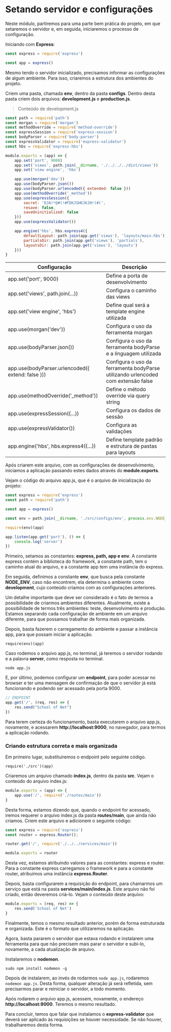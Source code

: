 # Setando servidor e configurações

Neste módulo, partiremos para uma parte bem prática do projeto, em que setaremos o servidor e, em seguida, iniciaremos o processo de configuração.

Iniciando com **Express**:

```js
const express = require('express')

const app = express()
```

Mesmo tendo o servidor inicializado, precisamos informar as configurações de algum ambiente. Para isso, criaremos a estrutura dos ambientes do projeto.

Criem uma pasta, chamada **env**, dentro da pasta **configs**. Dentro desta pasta criem dois arquivos: **development.js** e **production.js**.

> Conteúdo de development.js

```js
const path = require('path')
const morgan = require('morgan')
const methodOverride = require('method-override')
const expressSession = require('express-session')
const bodyParser = require('body-parser')
const expressValidator = require('express-validator')
const hbs = require('express-hbs')

module.exports = (app) => {
    app.set('port', 9000)
    app.set('views', path.join(__dirname, './../../../dist/views'))
    app.set('view engine', 'hbs')

    app.use(morgan('dev'))
    app.use(bodyParser.json())
    app.use(bodyParser.urlencoded({ extended: false }))
    app.use(methodOverride('_method'))
    app.use(expressSession({
        secret: 'DJA!*@#(!#FDKJSHKJKJH!(#(',
        resave: false,
        saveUninitialized: false
    }))
    app.use(expressValidator())

    app.engine('hbs', hbs.express4({
        defaultLayout: path.join(app.get('views'), 'layouts/main.hbs'),
        partialsDir: path.join(app.get('views'), 'partials'),
        layoutsDir: path.join(app.get('views'), 'layouts')
    }))
}
```

Configuração | Descrição
------------------ | -------------
app.set('port', 9000)                                                      | Define a porta de desenvolvimento
app.set('views', path.join(...))                                        | Configura o caminho das views
app.set('view engine', 'hbs')                                          | Define qual será a template engine utilizada
app.use(morgan('dev'))                                                 | Configura o uso da ferramenta morgan
app.use(bodyParser.json())                                          | Configura o uso da ferramenta bodyParse e a linguagem utilizada
app.use(bodyParser.urlencoded({ extend: false }))      | Configura o uso da ferramenta bodyParse utilizando urlencoded com extensão false
app.use(methodOverride('_method'))                           | Define o método override via query string
app.use(expressSession({...})                                      | Configura os dados de sessão
app.use(expressValidator())                                         | Configura as validações
app.engine('hbs', hbs.express4({...})                            | Define template padrão e estrutura de pastas para layouts


Após criarem este arquivo, com as configurações de desenvolvimento, iniciamos a aplicação passando estes dados através do **module.exports**.

Vejam o código do arquivo app.js, que é o arquivo de inicialização do projeto:

```js
const express = require('express')
const path = require('path')

const app = express()

const env = path.join(__dirname, './src/configs/env', process.env.NODE_ENV || 'development')

require(env)(app)

app.listen(app.get('port'), () => {
    console.log('server')
})
```

Primeiro, setamos as constantes: **express, path, app e env**. A constante express contém a biblioteca do framework, a constante path, tem o caminho atual do arquivo, e a constante app tem uma instância do express.

Em seguida, definimos a constante **env**, que busca pela constante **NODE_ENV**, caso não encontrem, ela determina o ambiente como **development**, cujo conteúdo criamos com as configurações anteriores.

Um detalhe importante que deve ser considerado é o fato de termos a possibilidade de criarmos ambientes diferentes. Atualmente, existe a possibilidade de termos três ambientes: teste, desenvolvimento e produção. Estamos separando cada configuração de ambiente em um arquivo diferente, para que possamos trabalhar de forma mais organizada.

Depois, basta fazerem o carregamento do ambiente e passar a instância app, para que possam iniciar a aplicação.

`require(env)(app)`

Caso rodemos o arquivo app.js, no terminal, já teremos o servidor rodando e a palavra **server**, como resposta no terminal.

`node app.js`

E, por último, podemos configurar um **endpoint**, para poder acessar no browser e ter uma mensagem de confirmação de que o servidor já está funcionando e podendo ser acessado pela porta 9000.

```js
// ENDPOINT
app.get('/', (req, res) => {
    res.send("School of Net")
})
```

Para terem certeza do funcionamento, basta executarem o arquivo app.js, novamente, e acessarem **http://localhost:9000**, no navegador, para termos a aplicação rodando.

### Criando estrutura correta e mais organizada

Em primeiro lugar, substituiremos o endpoint pelo seguinte código.

`require('./src')(app)`

Criaremos um arquivo chamado **index.js**, dentro da pasta **src**. Vejam o conteúdo do arquivo index.js:

```js
module.exports = (app) => {
    app.use('/', require('./routes/main'))
}
```

Desta forma, estamos dizendo que, quando o endpoint for acessado, iremos requerer o arquivo index.js da pasta **routes/main**, que ainda não criamos. Criem este arquivo e adicionem o seguinte código:

```js
const express = require('express')
const router = express.Router();

router.get('/', require('./../../services/main'))

module.exports = router
```

Desta vez, estamos atribuindo valores para as constantes: express e router. Para a constante express carregamos o framework e para a constante router, atribuímos uma instância **express.Router**.

Depois, basta configurarem a requisição do endpoint, para chamarmos um serviço que está na pasta **services/main/index.js**. Este arquivo não foi criado, então deveremos criá-lo. Vejam o conteúdo deste arquivo:

```js
module.exports = (req, res) => {
    res.send('School of Net')
}
```

Finalmente, temos o mesmo resultado anterior, porém de forma estruturada e organizada. Este é o formato que utilizaremos na aplicação.

Agora, basta pararem o servidor que estava rodando e instalarem uma ferramenta para que não precisem mais parar o servidor e subi-lo, novamente, a cada atualização de arquivo.

Instalaremos o **nodemon**.

`sudo npm install nodemon -g`

Depois de instalarem, ao invés de rodarmos `node app.js`, rodaremos `nodemon app.js`. Desta forma, qualquer alteração já será refletida, sem precisarmos parar e reiniciar o servidor, a todo momento.

Após rodarem o arquivo app.js, acessem, novamente, o endereço **http://localhost:9000**. Teremos o mesmo resultado.

Para concluir, temos que falar que instalamos o **express-validator** que deverá ser aplicado às requisições se houver necessidade. Se não houver, trabalharemos desta forma.